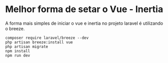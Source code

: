 # Melhor forma de setar o Vue - Inertia
A forma mais simples de iniciar o vue e inertia no projeto laravel é utilizando o breeze.

```
composer require laravel/breeze --dev
php artisan breeze:install vue
php artisan migrate
npm install
npm run dev
```

